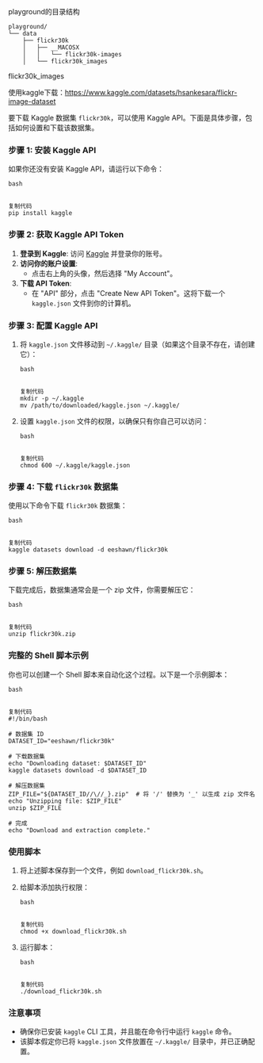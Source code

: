 playground的目录结构

```shell
playground/
└── data
    ├── flickr30k
    │   ├── __MACOSX
    │   │   └── flickr30k-images
    │   └── flickr30k_images

```



flickr30k_images

使用kaggle下载：https://www.kaggle.com/datasets/hsankesara/flickr-image-dataset

要下载 Kaggle 数据集 `flickr30k`，可以使用 Kaggle API。下面是具体步骤，包括如何设置和下载该数据集。

### 步骤 1: 安装 Kaggle API

如果你还没有安装 Kaggle API，请运行以下命令：

```
bash


复制代码
pip install kaggle
```

### 步骤 2: 获取 Kaggle API Token

1. **登录到 Kaggle**: 访问 [Kaggle](https://www.kaggle.com/) 并登录你的账号。
2. **访问你的账户设置**:
   - 点击右上角的头像，然后选择 "My Account"。
3. **下载 API Token**:
   - 在 "API" 部分，点击 "Create New API Token"。这将下载一个 `kaggle.json` 文件到你的计算机。

### 步骤 3: 配置 Kaggle API

1. 将 `kaggle.json` 文件移动到 `~/.kaggle/` 目录（如果这个目录不存在，请创建它）：

   ```
   bash
   
   
   复制代码
   mkdir -p ~/.kaggle
   mv /path/to/downloaded/kaggle.json ~/.kaggle/
   ```

2. 设置 `kaggle.json` 文件的权限，以确保只有你自己可以访问：

   ```
   bash
   
   
   复制代码
   chmod 600 ~/.kaggle/kaggle.json
   ```

### 步骤 4: 下载 `flickr30k` 数据集

使用以下命令下载 `flickr30k` 数据集：

```
bash


复制代码
kaggle datasets download -d eeshawn/flickr30k
```

### 步骤 5: 解压数据集

下载完成后，数据集通常会是一个 zip 文件，你需要解压它：

```
bash


复制代码
unzip flickr30k.zip
```

### 完整的 Shell 脚本示例

你也可以创建一个 Shell 脚本来自动化这个过程。以下是一个示例脚本：

```
bash


复制代码
#!/bin/bash

# 数据集 ID
DATASET_ID="eeshawn/flickr30k"

# 下载数据集
echo "Downloading dataset: $DATASET_ID"
kaggle datasets download -d $DATASET_ID

# 解压数据集
ZIP_FILE="${DATASET_ID//\//_}.zip"  # 将 '/' 替换为 '_' 以生成 zip 文件名
echo "Unzipping file: $ZIP_FILE"
unzip $ZIP_FILE

# 完成
echo "Download and extraction complete."
```

### 使用脚本

1. 将上述脚本保存到一个文件，例如 `download_flickr30k.sh`。

2. 给脚本添加执行权限：

   ```
   bash
   
   
   复制代码
   chmod +x download_flickr30k.sh
   ```

3. 运行脚本：

   ```
   bash
   
   
   复制代码
   ./download_flickr30k.sh
   ```

### 注意事项

- 确保你已安装 `kaggle` CLI 工具，并且能在命令行中运行 `kaggle` 命令。
- 该脚本假定你已将 `kaggle.json` 文件放置在 `~/.kaggle/` 目录中，并已正确配置。
